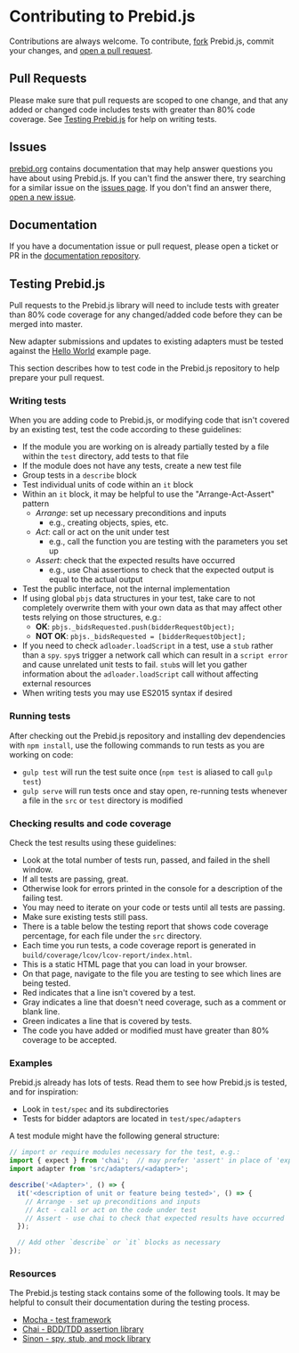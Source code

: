 # Contributing to Prebid.js
Contributions are always welcome. To contribute, [fork](https://help.github.com/articles/fork-a-repo/) Prebid.js, commit your changes, and [open a pull request](https://help.github.com/articles/using-pull-requests/).

## Pull Requests
Please make sure that pull requests are scoped to one change, and that any added or changed code includes tests with greater than 80% code coverage. See [Testing Prebid.js](#testing-prebidjs) for help on writing tests.

## Issues
[prebid.org](http://prebid.org/) contains documentation that may help answer questions you have about using Prebid.js. If you can't find the answer there, try searching for a similar issue on the [issues page](https://github.com/prebid/Prebid.js/issues). If you don't find an answer there, [open a new issue](https://github.com/prebid/Prebid.js/issues/new).

## Documentation
If you have a documentation issue or pull request, please open a ticket or PR in the [documentation repository](https://github.com/prebid/prebid.github.io).

## Testing Prebid.js
Pull requests to the Prebid.js library will need to include tests with greater than 80% code coverage for any changed/added code before they can be merged into master.

New adapter submissions and updates to existing adapters must be tested against the [Hello World](integrationExamples/gpt/hello_world.html) example page.

This section describes how to test code in the Prebid.js repository to help prepare your pull request.

### Writing tests
When you are adding code to Prebid.js, or modifying code that isn't covered by an existing test, test the code according to these guidelines:

- If the module you are working on is already partially tested by a file within the `test` directory, add tests to that file
- If the module does not have any tests, create a new test file
- Group tests in a `describe` block
- Test individual units of code within an `it` block
- Within an `it` block, it may be helpful to use the "Arrange-Act-Assert" pattern
  - _Arrange_: set up necessary preconditions and inputs
    - e.g., creating objects, spies, etc.
  - _Act_: call or act on the unit under test
    - e.g., call the function you are testing with the parameters you set up
  - _Assert_: check that the expected results have occurred
    - e.g., use Chai assertions to check that the expected output is equal to the actual output
- Test the public interface, not the internal implementation
- If using global `pbjs` data structures in your test, take care to not completely overwrite them with your own data as that may affect other tests relying on those structures, e.g.:
    - **OK**: `pbjs._bidsRequested.push(bidderRequestObject);`
    - **NOT OK**: `pbjs._bidsRequested = [bidderRequestObject];`
- If you need to check `adloader.loadScript` in a test, use a `stub` rather than a `spy`. `spy`s trigger a network call which can result in a `script error` and cause unrelated unit tests to fail. `stub`s will let you gather information about the `adloader.loadScript` call without affecting external resources
- When writing tests you may use ES2015 syntax if desired

### Running tests
After checking out the Prebid.js repository and installing dev dependencies with `npm install`, use the following commands to run tests as you are working on code:

- `gulp test` will run the test suite once (`npm test` is aliased to call `gulp test`)
- `gulp serve` will run tests once and stay open, re-running tests whenever a file in the `src` or `test` directory is modified

### Checking results and code coverage
Check the test results using these guidelines:

- Look at the total number of tests run, passed, and failed in the shell window.
- If all tests are passing, great.
- Otherwise look for errors printed in the console for a description of the failing test.
- You may need to iterate on your code or tests until all tests are passing.
- Make sure existing tests still pass.
- There is a table below the testing report that shows code coverage percentage, for each file under the `src` directory.
- Each time you run tests, a code coverage report is generated in `build/coverage/lcov/lcov-report/index.html`.
- This is a static HTML page that you can load in your browser.
- On that page, navigate to the file you are testing to see which lines are being tested.
- Red indicates that a line isn't covered by a test.
- Gray indicates a line that doesn't need coverage, such as a comment or blank line.
- Green indicates a line that is covered by tests.
- The code you have added or modified must have greater than 80% coverage to be accepted.

### Examples
Prebid.js already has lots of tests. Read them to see how Prebid.js is tested, and for inspiration:

- Look in `test/spec` and its subdirectories
- Tests for bidder adaptors are located in `test/spec/adapters`

A test module might have the following general structure:

```JavaScript
// import or require modules necessary for the test, e.g.:
import { expect } from 'chai';  // may prefer 'assert' in place of 'expect'
import adapter from 'src/adapters/<adapter>';

describe('<Adapter>', () => {
  it('<description of unit or feature being tested>', () => {
    // Arrange - set up preconditions and inputs
    // Act - call or act on the code under test
    // Assert - use chai to check that expected results have occurred
  });

  // Add other `describe` or `it` blocks as necessary
});
```

### Resources
The Prebid.js testing stack contains some of the following tools. It may be helpful to consult their documentation during the testing process.

- [Mocha - test framework](http://mochajs.org/)
- [Chai - BDD/TDD assertion library](http://chaijs.com/)
- [Sinon - spy, stub, and mock library](http://sinonjs.org/)
